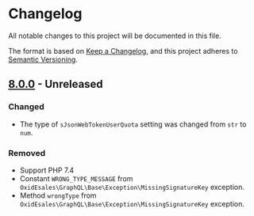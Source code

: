 # Changelog
All notable changes to this project will be documented in this file.

The format is based on [Keep a Changelog](https://keepachangelog.com/en/1.0.0/),
and this project adheres to [Semantic Versioning](https://semver.org/spec/v2.0.0.html).

## [8.0.0] - Unreleased

### Changed
- The type of `sJsonWebTokenUserQuota` setting was changed from `str` to `num`.

### Removed
- Support PHP 7.4
- Constant `WRONG_TYPE_MESSAGE` from `OxidEsales\GraphQL\Base\Exception\MissingSignatureKey` exception.
- Method `wrongType` from `OxidEsales\GraphQL\Base\Exception\MissingSignatureKey` exception.

[8.0.0]: https://github.com/OXID-eSales/graphql-base-module/compare/v7.0.2...v8.0.0
